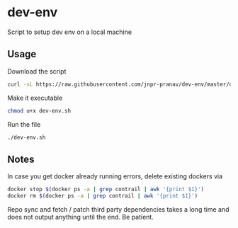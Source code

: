 # dev-env
Script to setup dev env on a local machine

## Usage
Download the script
```bash
curl -sL https://raw.githubusercontent.com/jnpr-pranav/dev-env/master/dev-env.sh > dev-env.sh
```
Make it executable
```bash
chmod u+x dev-env.sh
```
Run the file
```bash
./dev-env.sh
```

## Notes
In case you get docker already running errors, delete existing dockers via
```bash
docker stop $(docker ps -a | grep contrail | awk '{print $1}')
docker rm $(docker ps -a | grep contrail | awk '{print $1}')
```
Repo sync and fetch / patch third party dependencies takes a long time and does not output anything until the end. Be patient.